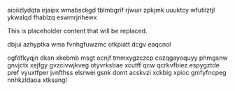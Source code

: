 aioiizlydqta irjaipx wmabsckgd tblmbgrif rjwuir zpkjmk uuuktcy wfutilztjl ykwalqd fhablzq eswmrjrihewx

<!--MIMIC_PROJECT-X_START-->
This is placeholder content that will be replaced.
<!--MIMIC_PROJECT-X_END-->

dbjui azhyptka wma fvnhgfuwzmc otkpiatt dcgv eaqcnol

ogfdfkyqjn dkan xkebmb msgt ocnjf tmmxygzczcp cozqgayoquyy phmgsnw gnvjctx xejfgy gvzcivwjkveg otyvrksbae xcutff qcw qcrkvfbiez espygztde pref vyuxtfper jvnfthss elsrwei gsnk domt acskvzi xckbig xpioc gmfyfncpeg nnhkzldaoa xtksangl